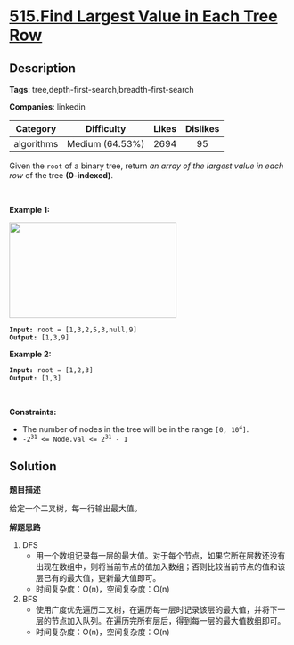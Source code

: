 # [515.Find Largest Value in Each Tree Row](https://leetcode.com/problems/find-largest-value-in-each-tree-row/description/)

## Description

**Tags**: tree,depth-first-search,breadth-first-search

**Companies**: linkedin

|  Category  |   Difficulty    | Likes | Dislikes |
| :--------: | :-------------: | :---: | :------: |
| algorithms | Medium (64.53%) | 2694  |    95    |

<p>Given the <code>root</code> of a binary tree, return <em>an array of the largest value in each row</em> of the tree <strong>(0-indexed)</strong>.</p>
<p>&nbsp;</p>
<p><strong class="example">Example 1:</strong></p>
<img alt="" src="https://assets.leetcode.com/uploads/2020/08/21/largest_e1.jpg" style="width: 300px; height: 172px;" />
<pre><code><strong>Input:</strong> root = [1,3,2,5,3,null,9]
<strong>Output:</strong> [1,3,9]</code></pre>
<p><strong class="example">Example 2:</strong></p>
<pre><code><strong>Input:</strong> root = [1,2,3]
<strong>Output:</strong> [1,3]</code></pre>
<p>&nbsp;</p>
<p><strong>Constraints:</strong></p>
<ul>
  <li>The number of nodes in the tree will be in the range <code>[0, 10<sup>4</sup>]</code>.</li>
  <li><code>-2<sup>31</sup> &lt;= Node.val &lt;= 2<sup>31</sup> - 1</code></li>
</ul>

## Solution

**题目描述**

给定一个二叉树，每一行输出最大值。

**解题思路**

1. DFS
   - 用一个数组记录每一层的最大值。对于每个节点，如果它所在层数还没有出现在数组中，则将当前节点的值加入数组；否则比较当前节点的值和该层已有的最大值，更新最大值即可。
   - 时间复杂度：O(n)，空间复杂度：O(n)
2. BFS
   - 使用广度优先遍历二叉树，在遍历每一层时记录该层的最大值，并将下一层的节点加入队列。在遍历完所有层后，得到每一层的最大值数组即可。
   - 时间复杂度：O(n)，空间复杂度：O(n)

